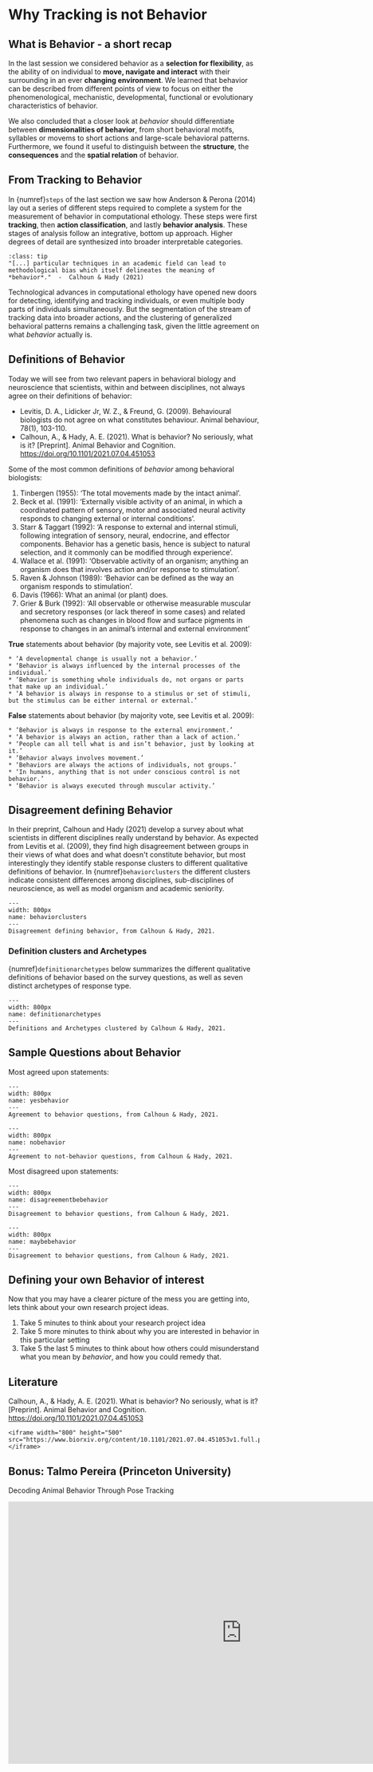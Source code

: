 # Why Tracking is not Behavior


## What is Behavior - a short recap
In the last session we considered behavior as a **selection for flexibility**, as the ability of on individual to **move, navigate and interact** with their surrounding in an ever **changing environment**. We learned that behavior can be described from different points of view to focus on either the phenomenological, mechanistic, developmental, functional or evolutionary characteristics of behavior.  

We also concluded that a closer look at *behavior* should differentiate between **dimensionalities of behavior**, from short behavioral motifs, syllables or movems to short actions and large-scale behavioral patterns. Furthermore, we found it useful to distinguish between the **structure**, the **consequences** and the **spatial relation** of behavior.  


## From Tracking to Behavior
In {numref}`steps` of the last section we saw how Anderson & Perona (2014) lay out a series of different steps required to complete a system for the measurement of behavior in computational ethology. These steps were first **tracking**, then **action classification**, and lastly **behavior analysis**. These stages of analysis follow an integrative, bottom up approach. Higher degrees of detail are synthesized into broader interpretable categories.  

```{admonition} Quote
:class: tip
"[...] particular techniques in an academic field can lead to methodological bias which itself delineates the meaning of *behavior*."  -  Calhoun & Hady (2021)
```

Technological advances in computational ethology have opened new doors for detecting, identifying and tracking individuals, or even multiple body parts of individuals simultaneously. But the segmentation of the stream of tracking data into broader actions, and the clustering of generalized behavioral patterns remains a challenging task, given the little agreement on what *behavior* actually is. 


## Definitions of Behavior
Today we will see from two relevant papers in behavioral biology and neuroscience that scientists, within and between disciplines, not always agree on their definitions of behavior:

* Levitis, D. A., Lidicker Jr, W. Z., & Freund, G. (2009). Behavioural biologists do not agree on what constitutes behaviour. Animal behaviour, 78(1), 103-110.
* Calhoun, A., & Hady, A. E. (2021). What is behavior? No seriously, what is it? [Preprint]. Animal Behavior and Cognition. https://doi.org/10.1101/2021.07.04.451053

Some of the most common definitions of *behavior* among behavioral biologists:

1. Tinbergen (1955): ‘The total movements made by the intact animal’.
2. Beck et al. (1991): ‘Externally visible activity of an animal, in which a coordinated pattern of sensory, motor and associated neural activity responds to changing external or internal conditions’.
3. Starr & Taggart (1992): ‘A response to external and internal stimuli, following integration of sensory, neural, endocrine, and effector components. Behavior has a genetic basis, hence is subject to natural selection, and it commonly can be modified through experience’.
4. Wallace et al. (1991): ‘Observable activity of an organism; anything an organism does that involves action and/or response to stimulation’.
5. Raven & Johnson (1989): ‘Behavior can be defined as the way an organism responds to stimulation’.
6. Davis (1966): What an animal (or plant) does.
7. Grier & Burk (1992): ‘All observable or otherwise measurable muscular and secretory responses (or lack thereof in some cases) and related phenomena such as changes in blood flow and surface pigments in response to changes in an animal’s internal and external environment’

**True** statements about behavior (by majority vote, see Levitis et al. 2009):
```{toggle}
* ‘A developmental change is usually not a behavior.’
* ‘Behavior is always influenced by the internal processes of the individual.’
* ‘Behavior is something whole individuals do, not organs or parts that make up an individual.’
* ‘A behavior is always in response to a stimulus or set of stimuli, but the stimulus can be either internal or external.’
```

**False** statements about behavior (by majority vote, see Levitis et al. 2009):
```{toggle}
* ‘Behavior is always in response to the external environment.’
* ‘A behavior is always an action, rather than a lack of action.’
* ‘People can all tell what is and isn’t behavior, just by looking at it.’
* ‘Behavior always involves movement.’
* ‘Behaviors are always the actions of individuals, not groups.’
* ‘In humans, anything that is not under conscious control is not behavior.’
* ‘Behavior is always executed through muscular activity.’
```

## Disagreement defining Behavior
In their preprint, Calhoun and Hady (2021) develop a survey about what scientists in different disciplines really understand by behavior. As expected from Levitis et al. (2009), they find high disagreement between groups in their views of what does and what doesn't constitute behavior, but most interestingly they identify stable response clusters to different qualitative definitions of behavior. In {numref}`behaviorclusters` the different clusters indicate consistent differences among disciplines, sub-disciplines of neuroscience, as well as model organism and academic seniority. 

```{figure} content/behaviorclusters.png
---
width: 800px
name: behaviorclusters
---
Disagreement defining behavior, from Calhoun & Hady, 2021.
```

### Definition clusters and Archetypes
{numref}`definitionarchetypes` below summarizes the different qualitative definitions of behavior based on the survey questions, as well as seven distinct archetypes of response type.

```{figure} content/definitionarchetypes.png
---
width: 800px
name: definitionarchetypes
---
Definitions and Archetypes clustered by Calhoun & Hady, 2021.
```

## Sample Questions about Behavior 
Most agreed upon statements:

```{figure} content/yesbehavior.png
---
width: 800px
name: yesbehavior
---
Agreement to behavior questions, from Calhoun & Hady, 2021.
```

```{figure} content/nobehavior.png
---
width: 800px
name: nobehavior
---
Agreement to not-behavior questions, from Calhoun & Hady, 2021.

```

Most disagreed upon statements:

```{figure} content/disagreementbehavior.png
---
width: 800px
name: disagreementbebehavior
---
Disagreement to behavior questions, from Calhoun & Hady, 2021.
```

```{figure} content/maybebehavior.png
---
width: 800px
name: maybebehavior
---
Disagreement to behavior questions, from Calhoun & Hady, 2021.
```


## Defining your own Behavior of interest
Now that you may have a clearer picture of the mess you are getting into, lets think about your own research project ideas. 

1. Take 5 minutes to think about your research project idea
2. Take 5 more minutes to think about why you are interested in behavior in this particular setting
3. Take 5 the last 5 minutes to think about how others could misunderstand what you mean by *behavior*, and how you could remedy that.


## Literature
Calhoun, A., & Hady, A. E. (2021). What is behavior? No seriously, what is it? [Preprint]. Animal Behavior and Cognition. https://doi.org/10.1101/2021.07.04.451053

```{toggle}
<iframe width="800" height="500" src="https://www.biorxiv.org/content/10.1101/2021.07.04.451053v1.full.pdf"></iframe>
```

## Bonus: Talmo Pereira (Princeton University)

Decoding Animal Behavior Through Pose Tracking

<iframe width="935" height="526" src="https://www.youtube.com/embed/zwCf1pGnBUw" title="YouTube video player" frameborder="0" allow="accelerometer; autoplay; clipboard-write; encrypted-media; gyroscope; picture-in-picture" allowfullscreen></iframe>